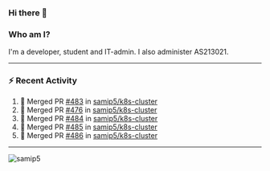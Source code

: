 ### Hi there 👋

### Who am I?
I'm a developer, student and IT-admin. I also administer AS213021.

---
### :zap: Recent Activity
<!--START_SECTION:activity-->
1. 🎉 Merged PR [#483](https://github.com/samip5/k8s-cluster/pull/483) in [samip5/k8s-cluster](https://github.com/samip5/k8s-cluster)
2. 🎉 Merged PR [#476](https://github.com/samip5/k8s-cluster/pull/476) in [samip5/k8s-cluster](https://github.com/samip5/k8s-cluster)
3. 🎉 Merged PR [#484](https://github.com/samip5/k8s-cluster/pull/484) in [samip5/k8s-cluster](https://github.com/samip5/k8s-cluster)
4. 🎉 Merged PR [#485](https://github.com/samip5/k8s-cluster/pull/485) in [samip5/k8s-cluster](https://github.com/samip5/k8s-cluster)
5. 🎉 Merged PR [#486](https://github.com/samip5/k8s-cluster/pull/486) in [samip5/k8s-cluster](https://github.com/samip5/k8s-cluster)
<!--END_SECTION:activity-->
---

<img align="center" src="https://github-readme-stats.vercel.app/api?username=samip5&show_icons=true" alt="samip5" />
